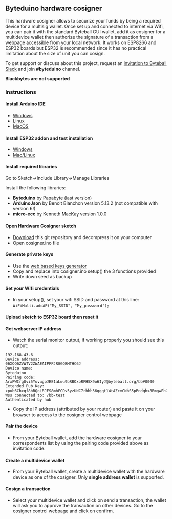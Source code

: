 ## Byteduino hardware cosigner

This hardware cosigner allows to securize your funds by being a required device for a multisig wallet. Once set up and connected to internet via Wifi, you can pair it with the standard Byteball GUI wallet, add it as cosigner for a multidevice wallet then authorize the signature of a transaction from a webpage accessible from your local network. 
It works on ESP8266 and ESP32 boards but ESP32 is recommended since it has no practical limitation about the size of unit you can cosign.

To get support or discuss about this project, request an [invitation to Byteball Slack](http://slack.byteball.org/) and join **#byteduino** channel.

**Blackbytes are not supported**

### Instructions

#### Install Arduino IDE
- [Windows](https://www.arduino.cc/en/Guide/Windows)
- [Linux](https://www.arduino.cc/en/Guide/Linux)
- [MacOS](https://www.arduino.cc/en/Guide/MacOSX)

#### Install ESP32 addon and test installation
- [Windows](https://randomnerdtutorials.com/installing-the-esp32-board-in-arduino-ide-windows-instructions/)
- [Mac/Linux](https://randomnerdtutorials.com/installing-the-esp32-board-in-arduino-ide-mac-and-linux-instructions/)

#### Install required libraries
Go to Sketch->Include Library->Manage Libraries

Install the following libraries:
- **Byteduino** by Papabyte (last version)
- **ArduinoJson** by Benoit Blanchon version 5.13.2 (not compatible with version 6!)
- **micro-ecc** by Kenneth MacKay version 1.0.0

#### Open Hardware Cosigner sketch
- [Download](https://github.com/Papabyte/Hardware-cosigner/archive/master.zip) this git repository and decompress it on your computer
- Open cosigner.ino file 

#### Generate private keys
- Use the [web based keys generator](http://papabyte.github.io/byteduino-keys-generator)
- Copy and replace into cosigner.ino setup() the 3 functions provided
- Write down seed as backup

#### Set your Wifi credentials
- In your setup(), set your wifi SSID and password at this line: `WiFiMulti.addAP("My_SSID", "My_password");`

#### Upload sketch to ESP32 board then reset it

#### Get webserver IP address
- Watch the serial monitor output, if working properly you should see this output:
```
192.168.43.6
Device address: 
06XOQ6ZVWTV2ZWAEAIPFPJRGGQBMTHC6J
Device name: 
Byteduino
Pairing code: 
ArxPWIrgUvi5YuvugpJEE1aLwu9bRBOxoRFHSX9o6IyJ@byteball.org/bb#0000
Extended Pub Key:
xpub6Chxqf8hRQoLRJFS8mhFCDv5yzUNC7rhhh36qqqt1WtAZcmCNhS5pPndqhx8RmgwFhGPa9FYq3iTXNBkYdkrAKJxa7qnahnAvCzKW5dnfJn
Wss connected to: /bb-test
Authenticated by hub
```
- Copy the IP address (attributed by your router) and paste it on your browser to access to the cosigner control webpage

#### Pair the device
- From your Byteball wallet, add the hardware cosigner to your correspondents list by using the pairing code provided above as invitation code.

#### Create a multidevice wallet
- From your Byteball wallet, create a multidevice wallet with the hardware device as one of the cosigner. Only **single address wallet** is supported.

#### Cosign a transaction
- Select your multidevice wallet and click on send a transaction, the wallet will ask you to approve the transaction on other devices. Go to the cosigner control webpage and click on confirm.
